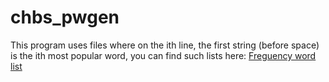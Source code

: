 # chbs_pwgen
This program uses files where on the ith line, the first string (before space) is the ith most popular word, you can find such lists here: [Freguency word list](https://github.com/hermitdave/FrequencyWords/)

